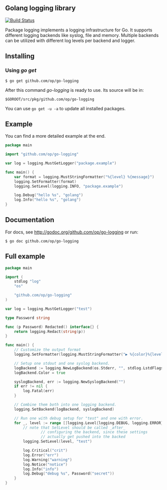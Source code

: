 ## Golang logging library

[![Build Status](https://travis-ci.org/op/go-logging.png)](https://travis-ci.org/op/go-logging)

Package logging implements a logging infrastructure for Go. It supports
different logging backends like syslog, file and memory. Multiple backends
can be utilized with different log levels per backend and logger.

## Installing

### Using *go get*

    $ go get github.com/op/go-logging

After this command *go-logging* is ready to use. Its source will be in:

    $GOROOT/src/pkg/github.com/op/go-logging

You can use `go get -u -a` to update all installed packages.

## Example

You can find a more detailed example at the end.

```go
package main

import "github.com/op/go-logging"

var log = logging.MustGetLogger("package.example")

func main() {
	var format = logging.MustStringFormatter("%{level} %{message}")
	logging.SetFormatter(format)
	logging.SetLevel(logging.INFO, "package.example")

	log.Debug("hello %s", "golang")
	log.Info("hello %s", "golang")
}
```

## Documentation

For docs, see http://godoc.org/github.com/op/go-logging or run:

    $ go doc github.com/op/go-logging

## Full example

```go
package main

import (
	stdlog "log"
	"os"

	"github.com/op/go-logging"
)

var log = logging.MustGetLogger("test")

type Password string

func (p Password) Redacted() interface{} {
	return logging.Redact(string(p))
}

func main() {
	// Customize the output format
	logging.SetFormatter(logging.MustStringFormatter("▶ %{color}%{level:.1s}%{color:reset} 0x%{id:x} %{message}"))

	// Setup one stdout and one syslog backend.
	logBackend := logging.NewLogBackend(os.Stderr, "", stdlog.LstdFlags|stdlog.Lshortfile)
	logBackend.Color = true

	syslogBackend, err := logging.NewSyslogBackend("")
	if err != nil {
		log.Fatal(err)
	}

	// Combine them both into one logging backend.
	logging.SetBackend(logBackend, syslogBackend)

	// Run one with debug setup for "test" and one with error.
	for _, level := range []logging.Level{logging.DEBUG, logging.ERROR} {
		// note that SetLevel should be called _after_
                // configuring the backend, since these settings
                // actually get pushed into the backed
		logging.SetLevel(level, "test")

		log.Critical("crit")
		log.Error("err")
		log.Warning("warning")
		log.Notice("notice")
		log.Info("info")
		log.Debug("debug %s", Password("secret"))
	}
}
```
